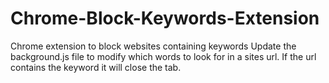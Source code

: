 # Chrome-Block-Keywords-Extension
Chrome extension to block websites containing keywords
Update the background.js file to modify which words to look for in a sites url. If the url contains the keyword it will close the tab.
